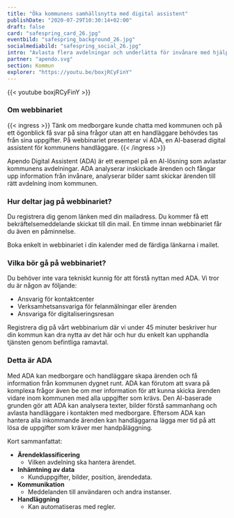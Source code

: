 ```yaml
---
title: "Öka kommunens samhällsnytta med digital assistent"
publishDate: "2020-07-29T10:30:14+02:00"
draft: false
card: "safespring_card_26.jpg"
eventbild: "safespring_background_26.jpg"
socialmediabild: "safespring_social_26.jpg"
intro: "Avlasta flera avdelningar och underlätta för invånare med hjälp av svensk AI"
partner: "apendo.svg"
section: Kommun
explorer: "https://youtu.be/boxjRCyFinY"
---
```


{{< youtube boxjRCyFinY >}}


### Om webbinariet

{{< ingress >}}
Tänk om medborgare kunde chatta med kommunen och på ett ögonblick få svar på sina frågor utan att en handläggare behövdes tas från sina uppgifter. På webbinariet presenterar vi ADA, en AI-baserad digital assistent för kommunens handläggare.
{{< /ingress >}}

Apendo Digital Assistent (ADA) är ett exempel på en AI-lösning som avlastar kommunens avdelningar. ADA analyserar inskickade ärenden och fångar upp information från invånare, analyserar bilder samt skickar ärenden till rätt avdelning inom kommunen.

### Hur deltar jag på webbinariet?
Du registrera dig genom länken med din mailadress. Du kommer få ett bekräftelsemeddelande skickat till din mail. En timme innan webbinariet får du även en påminnelse.

Boka enkelt in webbinariet i din kalender med de färdiga länkarna i mailet.


### Vilka bör gå på webbinariet?

Du behöver inte vara tekniskt kunnig för att förstå nyttan med ADA. Vi tror du är någon av följande:

- Ansvarig för kontaktcenter
- Verksamhetsansvariga för felanmälningar eller ärenden
- Ansvariga för digitaliseringsresan

Registrera dig på vårt webbinarium där vi under 45 minuter beskriver hur din kommun kan dra nytta av det här och hur du enkelt kan upphandla tjänsten genom befintliga ramavtal.

### Detta är ADA
Med ADA kan medborgare och handläggare skapa ärenden och få information från kommunen dygnet runt. ADA kan förutom att svara på komplexa frågor även be om mer information för att kunna skicka ärenden vidare inom kommunen med alla uppgifter som krävs. Den AI-baserade grunden gör att ADA kan analysera texter, bilder förstå sammanhang och avlasta handläggare i kontakten med medborgare. Eftersom ADA kan hantera alla inkommande ärenden kan handläggarna lägga mer tid på att lösa de uppgifter som kräver mer handpåläggning.

Kort sammanfattat:

- **Ärendeklassificering**
    - Vilken avdelning ska hantera ärendet.
- **Inhämtning av data**
    - Kunduppgifter, bilder, position, ärendedata.
- **Kommunikation**
    - Meddelanden till användaren och andra instanser.
- **Handläggning**
    - Kan automatiseras med regler.
